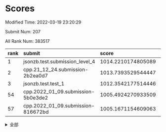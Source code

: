 # Scores

Modified Time: 2022-03-19 23:20:29

Submit Num: 207

All Rank Num: 383517

| rank |               submit               |       score        |       sigma        | pk_num |
| :--- | :--------------------------------- | :----------------- | :----------------- | :----- |
| 1    | jsonzb.test.submission_level_4     | 1014.2210174805089 | 0.8133607147597742 | 7407   |
| 2    | cpp.21_12_24.submission-2b2ea0d7   | 1013.7393529544447 | 0.8008296469329964 | 7411   |
| 3    | jsonzb.test.test_1                 | 1012.3542177514446 | 0.7930145722673715 | 7412   |
| 54   | cpp.2022_01_09.submission-5b0e3de2 | 1005.4924270933509 | 0.7152439681448991 | 7415   |
| 57   | cpp.2022_01_09.submission-816672bd | 1005.1671154609063 | 0.7264666680819624 | 7406   |


<details>
<summary>全部</summary>

| rank |                 submit                 |       score        |       sigma        | pk_num |
| :--- | :------------------------------------- | :----------------- | :----------------- | :----- |
| 1    | jsonzb.test.submission_level_4         | 1014.2210174805089 | 0.8133607147597742 | 7407   |
| 2    | cpp.21_12_24.submission-2b2ea0d7       | 1013.7393529544447 | 0.8008296469329964 | 7411   |
| 3    | jsonzb.test.test_1                     | 1012.3542177514446 | 0.7930145722673715 | 7412   |
| 4    | gobigger.level_3.submission_level_3_46 | 1011.9839963061768 | 0.7788286273058843 | 7411   |
| 5    | gobigger.level_3.submission_level_3_20 | 1011.1155354321055 | 0.7522895738912456 | 7413   |
| 6    | gobigger.level_3.submission_level_3_40 | 1011.0465882064626 | 0.7727363222525789 | 7406   |
| 7    | gobigger.level_3.submission_level_3_15 | 1011.0166372881332 | 0.7656306448425639 | 7418   |
| 8    | gobigger.level_3.submission_level_3_28 | 1010.9360196079131 | 0.8166702945875831 | 7416   |
| 9    | gobigger.level_3.submission_level_3_44 | 1010.9314282123964 | 0.7638566134642224 | 7412   |
| 10   | gobigger.level_3.submission_level_3_33 | 1010.8396459439065 | 0.7463997911464978 | 7408   |
| 11   | gobigger.level_3.submission_level_3_49 | 1010.819826170203  | 0.7919134096653047 | 7409   |
| 12   | gobigger.level_3.submission_level_3_36 | 1010.81798380654   | 0.7703792655881526 | 7410   |
| 13   | gobigger.level_3.submission_level_3_43 | 1010.8109485971565 | 0.7492382602894787 | 7415   |
| 14   | gobigger.level_3.submission_level_3_14 | 1010.5900745815151 | 0.7603925400716438 | 7413   |
| 15   | gobigger.level_3.submission_level_3_16 | 1010.5332551854269 | 0.7511141674810655 | 7419   |
| 16   | gobigger.level_3.submission_level_3_37 | 1010.5267396930525 | 0.7647382371137126 | 7408   |
| 17   | gobigger.level_3.submission_level_3_1  | 1010.5244639306479 | 0.7700251051368829 | 7407   |
| 18   | gobigger.level_3.submission_level_3_6  | 1010.5179577654998 | 0.7602342853290547 | 7412   |
| 19   | gobigger.level_3.submission_level_3_29 | 1010.5147904750178 | 0.7533535202287759 | 7410   |
| 20   | gobigger.level_3.submission_level_3_42 | 1010.4682375646821 | 0.7737334821437807 | 7409   |
| 21   | gobigger.level_3.submission_level_3_21 | 1010.4124334149548 | 0.7655213382023769 | 7414   |
| 22   | gobigger.level_3.submission_level_3_5  | 1010.4008278860151 | 0.7615606210953303 | 7409   |
| 23   | gobigger.level_3.submission_level_3_19 | 1010.1409013619124 | 0.7494496145178708 | 7413   |
| 24   | gobigger.level_3.submission_level_3_25 | 1010.1393397877334 | 0.7519882207879371 | 7408   |
| 25   | gobigger.level_3.submission_level_3_45 | 1010.0566199614287 | 0.7625061992898576 | 7407   |
| 26   | gobigger.level_3.submission_level_3_0  | 1010.023555471228  | 0.727438607618818  | 7410   |
| 27   | gobigger.level_3.submission_level_3_7  | 1009.9713944102562 | 0.7652171730399632 | 7414   |
| 28   | gobigger.level_3.submission_level_3_3  | 1009.9388585619376 | 0.7687384426513387 | 7408   |
| 29   | gobigger.level_3.submission_level_3_32 | 1009.8529509530001 | 0.7658146252975869 | 7413   |
| 30   | gobigger.level_3.submission_level_3_22 | 1009.792653793763  | 0.7367915154508663 | 7414   |
| 31   | gobigger.level_3.submission_level_3_4  | 1009.6921731999264 | 0.7395868400889803 | 7410   |
| 32   | gobigger.level_3.submission_level_3_38 | 1009.6581329044798 | 0.729633475317474  | 7416   |
| 33   | gobigger.level_3.submission_level_3_27 | 1009.5940339712306 | 0.7521843309047431 | 7413   |
| 34   | gobigger.level_3.submission_level_3_18 | 1009.5779249864693 | 0.745274934064336  | 7408   |
| 35   | gobigger.level_3.submission_level_3_24 | 1009.5662531199603 | 0.7763652893441646 | 7412   |
| 36   | gobigger.level_3.submission_level_3_26 | 1009.5147712045342 | 0.7580203906215196 | 7405   |
| 37   | gobigger.level_3.submission_level_3_47 | 1009.4889852029318 | 0.7618974105968774 | 7412   |
| 38   | gobigger.level_3.submission_level_3_31 | 1009.4221490237921 | 0.7603422181825585 | 7403   |
| 39   | gobigger.level_3.submission_level_3_34 | 1009.4206902890295 | 0.7723337468904214 | 7415   |
| 40   | gobigger.level_3.submission_level_3_10 | 1009.4099513209379 | 0.7476719059212679 | 7412   |
| 41   | gobigger.level_3.submission_level_3_30 | 1009.4022339887737 | 0.7590394474308746 | 7408   |
| 42   | gobigger.level_3.submission_level_3_41 | 1009.3919537910975 | 0.7534883141832887 | 7408   |
| 43   | gobigger.level_3.submission_level_3_12 | 1009.2789177908548 | 0.7540840486474507 | 7409   |
| 44   | gobigger.level_3.submission_level_3_23 | 1009.1053403041205 | 0.7505855923893421 | 7414   |
| 45   | gobigger.level_3.submission_level_3_35 | 1009.0858116342894 | 0.7259160408689318 | 7409   |
| 46   | gobigger.level_3.submission_level_3_2  | 1008.9004580684239 | 0.7594946723444809 | 7409   |
| 47   | gobigger.level_3.submission_level_3_13 | 1008.8957490021961 | 0.7433935025333922 | 7417   |
| 48   | gobigger.level_3.submission_level_3_8  | 1008.8949757020063 | 0.7515692776884076 | 7417   |
| 49   | gobigger.level_3.submission_level_3_39 | 1008.8618002147728 | 0.7344210864965166 | 7415   |
| 50   | gobigger.level_3.submission_level_3_17 | 1008.6903681383676 | 0.7489876165913737 | 7414   |
| 51   | gobigger.level_3.submission_level_3_9  | 1008.555982387005  | 0.7653235115571791 | 7410   |
| 52   | gobigger.level_3.submission_level_3_48 | 1008.5065599870015 | 0.7525877970782016 | 7405   |
| 53   | gobigger.level_3.submission_level_3_11 | 1008.4988820477811 | 0.7447212149568027 | 7411   |
| 54   | cpp.2022_01_09.submission-5b0e3de2     | 1005.4924270933509 | 0.7152439681448991 | 7415   |
| 55   | gobigger.level_1.submission_level_1_25 | 1005.4150900246292 | 0.7265759860662823 | 7415   |
| 56   | gobigger.level_1.submission_level_1_39 | 1005.3266487567947 | 0.7395709710571585 | 7414   |
| 57   | cpp.2022_01_09.submission-816672bd     | 1005.1671154609063 | 0.7264666680819624 | 7406   |
| 58   | gobigger.level_1.submission_level_1_46 | 1004.9922848607446 | 0.7209311220837784 | 7404   |
| 59   | gobigger.level_1.submission_level_1_16 | 1004.7718088241952 | 0.7268235488696111 | 7411   |
| 60   | gobigger.level_1.submission_level_1_3  | 1004.7280395119263 | 0.720755249769767  | 7412   |
| 61   | gobigger.level_1.submission_level_1_45 | 1004.4469962372702 | 0.7146891389765845 | 7415   |
| 62   | gobigger.level_1.submission_level_1_29 | 1004.4413778522018 | 0.7304709956173966 | 7412   |
| 63   | gobigger.level_1.submission_level_1_13 | 1004.2262853447272 | 0.7129211184479256 | 7414   |
| 64   | gobigger.level_1.submission_level_1_23 | 1004.1479147361011 | 0.7226990717162124 | 7411   |
| 65   | gobigger.level_1.submission_level_1_14 | 1004.1102697530041 | 0.7156613449471809 | 7408   |
| 66   | gobigger.level_1.submission_level_1_43 | 1004.0842937166124 | 0.7150390309976916 | 7413   |
| 67   | gobigger.level_1.submission_level_1_36 | 1004.0729317145983 | 0.7215622397866902 | 7411   |
| 68   | gobigger.level_1.submission_level_1_41 | 1004.0363066152473 | 0.7260311655288276 | 7406   |
| 69   | gobigger.level_1.submission_level_1_32 | 1003.9321662237658 | 0.7062566978967305 | 7409   |
| 70   | gobigger.level_1.submission_level_1_7  | 1003.8821352216404 | 0.7200410619015858 | 7412   |
| 71   | gobigger.level_1.submission_level_1_0  | 1003.8810382903455 | 0.7197263611930121 | 7412   |
| 72   | gobigger.level_1.submission_level_1_5  | 1003.789778699506  | 0.7122236694638455 | 7411   |
| 73   | gobigger.level_1.submission_level_1_38 | 1003.7744885952096 | 0.7164415353237747 | 7409   |
| 74   | gobigger.level_1.submission_level_1_49 | 1003.7013964527706 | 0.7237220533589255 | 7411   |
| 75   | gobigger.level_1.submission_level_1_48 | 1003.6978066870763 | 0.7153323890213151 | 7412   |
| 76   | gobigger.level_1.submission_level_1_35 | 1003.6862142336929 | 0.7189890501869332 | 7400   |
| 77   | gobigger.level_1.submission_level_1_30 | 1003.5695624500709 | 0.7166305829963667 | 7412   |
| 78   | gobigger.level_1.submission_level_1_40 | 1003.5297262651077 | 0.7132789834467428 | 7411   |
| 79   | gobigger.level_1.submission_level_1_1  | 1003.3963794455481 | 0.7147436761800372 | 7405   |
| 80   | gobigger.level_1.submission_level_1_2  | 1003.3630628437454 | 0.7143643897565428 | 7414   |
| 81   | gobigger.level_1.submission_level_1_21 | 1003.224315493623  | 0.7094389750171212 | 7412   |
| 82   | gobigger.level_1.submission_level_1_47 | 1003.1515523565619 | 0.7119920869505066 | 7413   |
| 83   | gobigger.level_1.submission_level_1_20 | 1003.0346365167674 | 0.7198013013059454 | 7411   |
| 84   | gobigger.level_1.submission_level_1_18 | 1003.0322891753657 | 0.7255083580111967 | 7410   |
| 85   | gobigger.level_1.submission_level_1_44 | 1002.972082139901  | 0.7105178550082601 | 7418   |
| 86   | gobigger.level_1.submission_level_1_8  | 1002.9692100862511 | 0.7150811167862062 | 7417   |
| 87   | gobigger.level_1.submission_level_1_28 | 1002.8997204577573 | 0.7237451028256393 | 7413   |
| 88   | gobigger.level_1.submission_level_1_34 | 1002.895759137236  | 0.7208538376872853 | 7409   |
| 89   | gobigger.level_1.submission_level_1_42 | 1002.892623462395  | 0.7144240034668994 | 7410   |
| 90   | gobigger.level_1.submission_level_1_27 | 1002.7926670347583 | 0.7200656592314575 | 7412   |
| 91   | gobigger.level_1.submission_level_1_22 | 1002.7520136851907 | 0.7055635358886652 | 7407   |
| 92   | gobigger.level_1.submission_level_1_24 | 1002.6868585573675 | 0.7114647792053634 | 7410   |
| 93   | gobigger.level_1.submission_level_1_10 | 1002.5332344441445 | 0.7099598947042687 | 7405   |
| 94   | gobigger.level_1.submission_level_1_33 | 1002.5302940009111 | 0.7170093328998436 | 7410   |
| 95   | gobigger.level_1.submission_level_1_6  | 1002.511666346774  | 0.7142769736845912 | 7408   |
| 96   | gobigger.level_1.submission_level_1_31 | 1002.436758594459  | 0.712649302851579  | 7414   |
| 97   | gobigger.level_1.submission_level_1_15 | 1002.2816442643034 | 0.7109436191172598 | 7417   |
| 98   | gobigger.level_1.submission_level_1_37 | 1002.280511296136  | 0.7076914396995809 | 7411   |
| 99   | gobigger.level_1.submission_level_1_17 | 1002.2666309326277 | 0.7223700761464036 | 7405   |
| 100  | gobigger.level_1.submission_level_1_4  | 1002.178852810283  | 0.7304045114686505 | 7411   |
| 101  | gobigger.level_1.submission_level_1_11 | 1002.0359179079695 | 0.7085679589329896 | 7411   |
| 102  | gobigger.level_1.submission_level_1_12 | 1001.9837757315194 | 0.7132875766744079 | 7408   |
| 103  | gobigger.level_1.submission_level_1_9  | 1001.6669270468627 | 0.7125673270713097 | 7407   |
| 104  | gobigger.level_1.submission_level_1_19 | 1001.5681489396212 | 0.7067154308089401 | 7410   |
| 105  | gobigger.level_1.submission_level_1_26 | 1001.315794634663  | 0.7172063767154001 | 7410   |
| 106  | gobigger.random.submission_random_46   | 997.953647538123   | 0.7052909955545004 | 7415   |
| 107  | gobigger.random.submission_random_8    | 997.1921198856688  | 0.7022597889445684 | 7411   |
| 108  | gobigger.random.submission_random_5    | 997.1456575880371  | 0.724655811065748  | 7409   |
| 109  | gobigger.random.submission_random_22   | 997.0999861658615  | 0.6966619772432453 | 7415   |
| 110  | gobigger.random.submission_random_9    | 996.8258704652068  | 0.7039280866800423 | 7409   |
| 111  | gobigger.random.submission_random_36   | 996.823839459822   | 0.7078640165683181 | 7412   |
| 112  | gobigger.random.submission_random_20   | 996.7984216983511  | 0.7089968042226142 | 7414   |
| 113  | gobigger.random.submission_random_13   | 996.7164120135749  | 0.7178509746318166 | 7408   |
| 114  | gobigger.random.submission_random_16   | 996.6967645855457  | 0.7145487862260284 | 7406   |
| 115  | gobigger.random.submission_random_32   | 996.6616681770575  | 0.7022736607159418 | 7415   |
| 116  | gobigger.random.submission_random_45   | 996.6146786698423  | 0.7073971191962264 | 7405   |
| 117  | gobigger.random.submission_random_23   | 996.5673823760225  | 0.713494821028627  | 7411   |
| 118  | gobigger.random.submission_random_49   | 996.5120471667527  | 0.709727839119161  | 7411   |
| 119  | gobigger.random.submission_random_7    | 996.4476204746827  | 0.6996169100326972 | 7412   |
| 120  | gobigger.random.submission_random_41   | 996.3394766924625  | 0.6954106759153584 | 7410   |
| 121  | gobigger.random.submission_random_38   | 996.3081381952835  | 0.7176195827528593 | 7412   |
| 122  | gobigger.random.submission_random_17   | 996.2893499356376  | 0.7016316968308418 | 7409   |
| 123  | gobigger.random.submission_random_1    | 996.2752169126647  | 0.6987613046897798 | 7409   |
| 124  | gobigger.random.submission_random_3    | 996.2713235139736  | 0.7026794778328005 | 7409   |
| 125  | gobigger.random.submission_random_19   | 996.1676462524417  | 0.7174260533107143 | 7413   |
| 126  | gobigger.random.submission_random_12   | 996.1608351729277  | 0.7131914892430353 | 7415   |
| 127  | gobigger.random.submission_random_28   | 996.137275819636   | 0.6994553095810438 | 7406   |
| 128  | gobigger.random.submission_random_37   | 996.125716788887   | 0.7142246190214189 | 7413   |
| 129  | gobigger.random.submission_random_11   | 996.0965269605683  | 0.7104993009115481 | 7414   |
| 130  | gobigger.random.submission_random_2    | 996.0123992125534  | 0.7189845645601435 | 7415   |
| 131  | gobigger.random.submission_random_25   | 995.9231411490592  | 0.7066532221548528 | 7409   |
| 132  | gobigger.random.submission_random_40   | 995.9046000412027  | 0.7212075896948803 | 7411   |
| 133  | gobigger.random.submission_random_34   | 995.8906989750735  | 0.6993961952630682 | 7403   |
| 134  | gobigger.random.submission_random_31   | 995.8519565833143  | 0.7121584825926146 | 7413   |
| 135  | gobigger.random.submission_random_26   | 995.8400835132474  | 0.720182438089755  | 7415   |
| 136  | gobigger.random.submission_random_47   | 995.7600005052182  | 0.7077927464814863 | 7412   |
| 137  | gobigger.random.submission_random_33   | 995.7293115737915  | 0.7036644341462013 | 7420   |
| 138  | gobigger.random.submission_random_0    | 995.7027245619438  | 0.7090523766578498 | 7414   |
| 139  | gobigger.random.submission_random_39   | 995.6815672022428  | 0.7354366113339005 | 7413   |
| 140  | gobigger.random.submission_random_30   | 995.6630460807231  | 0.7176981630007625 | 7413   |
| 141  | gobigger.random.submission_random_42   | 995.6494937490608  | 0.7170781226063776 | 7407   |
| 142  | gobigger.random.submission_random_27   | 995.6286030556863  | 0.7117676026031051 | 7414   |
| 143  | gobigger.random.submission_random_43   | 995.6021541537621  | 0.7132652815909286 | 7407   |
| 144  | gobigger.random.submission_random_18   | 995.5308878020622  | 0.7177398191359664 | 7408   |
| 145  | gobigger.random.submission_random_6    | 995.4725996941152  | 0.7086765243337596 | 7410   |
| 146  | gobigger.random.submission_random_21   | 995.4499920276578  | 0.7204332083607082 | 7417   |
| 147  | gobigger.random.submission_random_44   | 995.2271962687936  | 0.7281629360281695 | 7404   |
| 148  | gobigger.random.submission_random_24   | 995.223195263837   | 0.7226279984471045 | 7413   |
| 149  | gobigger.random.submission_random_29   | 995.1721127998475  | 0.709609411764038  | 7411   |
| 150  | gobigger.random.submission_random_48   | 995.1547226909221  | 0.7158131083106108 | 7414   |
| 151  | gobigger.random.submission_random_15   | 994.888715305816   | 0.7268049116667206 | 7411   |
| 152  | gobigger.random.submission_random_4    | 994.8816229367053  | 0.725232750882541  | 7413   |
| 153  | gobigger.random.submission_random_14   | 994.8690790171021  | 0.7185199381991273 | 7407   |
| 154  | gobigger.random.submission_random_35   | 994.7711090950875  | 0.7191945859609981 | 7410   |
| 155  | gobigger.random.submission_random_10   | 994.2361258562779  | 0.7234522862542082 | 7409   |
| 156  | gobigger.level_2.submission_level_2_30 | 993.9402451845001  | 0.7310003629459271 | 7416   |
| 157  | gobigger.level_2.submission_level_2_45 | 993.8747358521905  | 0.7336513464329305 | 7411   |
| 158  | gobigger.level_2.submission_level_2_33 | 993.413531380637   | 0.7355480051846671 | 7412   |
| 159  | gobigger.level_2.submission_level_2_22 | 993.3908790814469  | 0.7498900573648277 | 7418   |
| 160  | gobigger.level_2.submission_level_2_19 | 993.3892403465633  | 0.743110720793051  | 7411   |
| 161  | gobigger.level_2.submission_level_2_28 | 992.9573196543024  | 0.7263792162389092 | 7415   |
| 162  | gobigger.level_2.submission_level_2_37 | 992.9027312703205  | 0.7529801920677295 | 7407   |
| 163  | gobigger.level_2.submission_level_2_39 | 992.8890217333488  | 0.7445903563597497 | 7411   |
| 164  | gobigger.level_2.submission_level_2_8  | 992.6258369044224  | 0.7339775119811041 | 7409   |
| 165  | gobigger.level_2.submission_level_2_9  | 992.6198667499111  | 0.7376429739671501 | 7414   |
| 166  | gobigger.level_2.submission_level_2_23 | 992.6029194588931  | 0.7370852700308922 | 7412   |
| 167  | gobigger.level_2.submission_level_2_26 | 992.6016159818794  | 0.7384219523689384 | 7410   |
| 168  | gobigger.level_2.submission_level_2_18 | 992.4963521474338  | 0.757403318541839  | 7413   |
| 169  | gobigger.level_2.submission_level_2_5  | 992.4959962630605  | 0.7478710001412039 | 7403   |
| 170  | gobigger.level_2.submission_level_2_35 | 992.4826353233776  | 0.7365979453747391 | 7411   |
| 171  | gobigger.level_2.submission_level_2_49 | 992.4810004176117  | 0.7516462593623479 | 7413   |
| 172  | gobigger.level_2.submission_level_2_43 | 992.4224546203969  | 0.7326837517263769 | 7414   |
| 173  | gobigger.level_2.submission_level_2_34 | 992.3773910369288  | 0.763042213561141  | 7409   |
| 174  | gobigger.level_2.submission_level_2_20 | 992.3407530040384  | 0.7326555307908864 | 7411   |
| 175  | gobigger.level_2.submission_level_2_21 | 992.304408866485   | 0.737532953111777  | 7403   |
| 176  | gobigger.level_2.submission_level_2_29 | 992.2507640202024  | 0.7433425230566363 | 7409   |
| 177  | gobigger.level_2.submission_level_2_13 | 992.2235624011203  | 0.7316564000569727 | 7408   |
| 178  | gobigger.level_2.submission_level_2_40 | 992.1744893671753  | 0.7362737963834326 | 7416   |
| 179  | gobigger.level_2.submission_level_2_47 | 992.1719838544766  | 0.7303139920392411 | 7409   |
| 180  | gobigger.level_2.submission_level_2_38 | 992.1609745975267  | 0.7481993185823141 | 7410   |
| 181  | gobigger.level_2.submission_level_2_1  | 992.0913765658486  | 0.7280891115350249 | 7416   |
| 182  | gobigger.level_2.submission_level_2_48 | 991.9729848505747  | 0.7429305268736687 | 7409   |
| 183  | gobigger.level_2.submission_level_2_46 | 991.9596276653461  | 0.743525256416522  | 7412   |
| 184  | gobigger.level_2.submission_level_2_42 | 991.9169902237707  | 0.7408150936639216 | 7408   |
| 185  | gobigger.level_2.submission_level_2_16 | 991.8749878317105  | 0.7679388712134971 | 7409   |
| 186  | gobigger.level_2.submission_level_2_15 | 991.8248798643724  | 0.7531891613825271 | 7412   |
| 187  | gobigger.level_2.submission_level_2_4  | 991.7190720645154  | 0.737778662805027  | 7415   |
| 188  | gobigger.level_2.submission_level_2_10 | 991.6740009757186  | 0.7361689274933036 | 7414   |
| 189  | gobigger.level_2.submission_level_2_11 | 991.6627977475205  | 0.7292555696326738 | 7410   |
| 190  | gobigger.level_2.submission_level_2_32 | 991.6609945720737  | 0.7524172955752806 | 7408   |
| 191  | gobigger.level_2.submission_level_2_2  | 991.596295096817   | 0.7554621430563547 | 7416   |
| 192  | gobigger.level_2.submission_level_2_44 | 991.5405036112486  | 0.7660433483691464 | 7411   |
| 193  | gobigger.level_2.submission_level_2_24 | 991.475942064647   | 0.7809568613184786 | 7416   |
| 194  | gobigger.level_2.submission_level_2_17 | 991.4546097419512  | 0.7485948359074873 | 7415   |
| 195  | gobigger.level_2.submission_level_2_6  | 991.4232876845223  | 0.7381315160869873 | 7409   |
| 196  | gobigger.level_2.submission_level_2_41 | 991.4209704466981  | 0.7367615651595363 | 7415   |
| 197  | gobigger.level_2.submission_level_2_3  | 991.2744927245744  | 0.7563678967746564 | 7405   |
| 198  | gobigger.level_2.submission_level_2_7  | 991.2318194037935  | 0.7623832454197091 | 7406   |
| 199  | gobigger.level_2.submission_level_2_0  | 991.2227643808591  | 0.7515099717660075 | 7407   |
| 200  | gobigger.level_2.submission_level_2_25 | 991.1957187474081  | 0.7492984813793372 | 7412   |
| 201  | gobigger.level_2.submission_level_2_31 | 991.1064160159955  | 0.7331108759726783 | 7407   |
| 202  | gobigger.level_2.submission_level_2_14 | 991.1003557429741  | 0.7535038478536219 | 7415   |
| 203  | gobigger.level_2.submission_level_2_12 | 990.969465113745   | 0.7575452187266634 | 7406   |
| 204  | gobigger.level_2.submission_level_2_36 | 990.8326280681813  | 0.7359612943890179 | 7407   |
| 205  | gobigger.level_2.submission_level_2_27 | 990.3234131956625  | 0.7647543035436204 | 7414   |
| 206  | gobigger.none.submission_none_0        | 976.9273844825324  | 1.3760508935851723 | 7417   |
| 207  | gobigger.none.submission_none_1        | 974.87402249032    | 1.597585429704917  | 7407   |

</details>